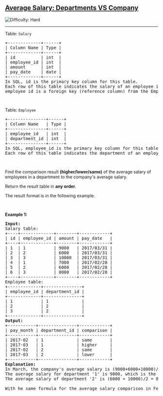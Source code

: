 <h2><a href="https://leetcode.com/problems/average-salary-departments-vs-company">Average Salary: Departments VS Company</a></h2> <img src='https://img.shields.io/badge/Difficulty-Hard-red' alt='Difficulty: Hard' /><hr><p>Table: <code>Salary</code></p>

<pre>
+-------------+------+
| Column Name | Type |
+-------------+------+
| id          | int  |
| employee_id | int  |
| amount      | int  |
| pay_date    | date |
+-------------+------+
In SQL, id is the primary key column for this table.
Each row of this table indicates the salary of an employee in one month.
employee_id is a foreign key (reference column) from the Employee table.
</pre>

<p>&nbsp;</p>

<p>Table: <code>Employee</code></p>

<pre>
+---------------+------+
| Column Name   | Type |
+---------------+------+
| employee_id   | int  |
| department_id | int  |
+---------------+------+
In SQL, employee_id is the primary key column for this table.
Each row of this table indicates the department of an employee.
</pre>

<p>&nbsp;</p>

<p>Find the comparison result <strong>(higher/lower/same)</strong> of the average salary of employees in a department to the company&#39;s average salary.</p>

<p>Return the result table in <strong>any order</strong>.</p>

<p>The&nbsp;result format is in the following example.</p>

<p>&nbsp;</p>
<p><strong class="example">Example 1:</strong></p>

<pre>
<strong>Input:</strong> 
Salary table:
+----+-------------+--------+------------+
| id | employee_id | amount | pay_date   |
+----+-------------+--------+------------+
| 1  | 1           | 9000   | 2017/03/31 |
| 2  | 2           | 6000   | 2017/03/31 |
| 3  | 3           | 10000  | 2017/03/31 |
| 4  | 1           | 7000   | 2017/02/28 |
| 5  | 2           | 6000   | 2017/02/28 |
| 6  | 3           | 8000   | 2017/02/28 |
+----+-------------+--------+------------+
Employee table:
+-------------+---------------+
| employee_id | department_id |
+-------------+---------------+
| 1           | 1             |
| 2           | 2             |
| 3           | 2             |
+-------------+---------------+
<strong>Output:</strong> 
+-----------+---------------+------------+
| pay_month | department_id | comparison |
+-----------+---------------+------------+
| 2017-02   | 1             | same       |
| 2017-03   | 1             | higher     |
| 2017-02   | 2             | same       |
| 2017-03   | 2             | lower      |
+-----------+---------------+------------+
<strong>Explanation:</strong> 
In March, the company&#39;s average salary is (9000+6000+10000)/3 = 8333.33...
The average salary for department &#39;1&#39; is 9000, which is the salary of employee_id &#39;1&#39; since there is only one employee in this department. So the comparison result is &#39;higher&#39; since 9000 &gt; 8333.33 obviously.
The average salary of department &#39;2&#39; is (6000 + 10000)/2 = 8000, which is the average of employee_id &#39;2&#39; and &#39;3&#39;. So the comparison result is &#39;lower&#39; since 8000 &lt; 8333.33.

With he same formula for the average salary comparison in February, the result is &#39;same&#39; since both the department &#39;1&#39; and &#39;2&#39; have the same average salary with the company, which is 7000.
</pre>
